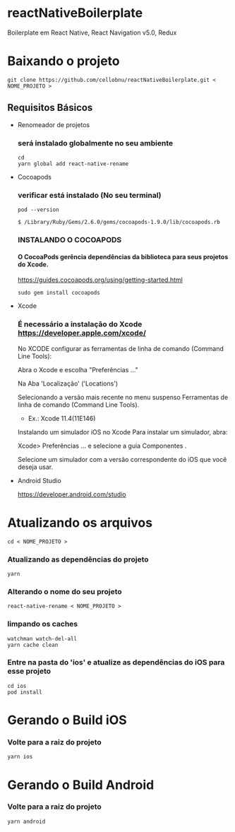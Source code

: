# reactNativeBoilerplate
Boilerplate em React Native, React Navigation v5.0, Redux

# Baixando o projeto
```
git clone https://github.com/cellobnu/reactNativeBoilerplate.git < NOME_PROJETO >
```


## Requisitos Básicos
- Renomeador de projetos

  ### será instalado globalmente no seu ambiente

  ```
  cd
  yarn global add react-native-rename
  ```


- Cocoapods 
  ### verificar está instalado (No seu terminal)
  ```
  pod --version
  ```

  ```$ /Library/Ruby/Gems/2.6.0/gems/cocoapods-1.9.0/lib/cocoapods.rb```

  ### INSTALANDO O COCOAPODS

    #### O CocoaPods gerência dependências da biblioteca para seus projetos do Xcode.

    https://guides.cocoapods.org/using/getting-started.html

  ```
  sudo gem install cocoapods
  ```


- Xcode

  ### É necessário a instalação do Xcode https://developer.apple.com/xcode/

  No XCODE configurar as ferramentas de linha de comando (Command Line Tools):

  Abra o Xcode e escolha "Preferências ..."

  Na Aba 'Localização' ('Locations')

  Selecionando a versão mais recente no menu suspenso Ferramentas de linha de comando (Command Line Tools).

  - Ex.: Xcode 11.4(11E146) 

  Instalando um simulador iOS no Xcode Para instalar um simulador, abra:

  Xcode> Preferências ... e selecione a guia Componentes . 

  Selecione um simulador com a versão correspondente do iOS que você deseja usar.


- Android Studio

  https://developer.android.com/studio


# Atualizando os arquivos
```
cd < NOME_PROJETO >
``` 

### Atualizando as dependências do projeto
```
yarn
``` 
### Alterando o nome do seu projeto
```
react-native-rename < NOME_PROJETO >
```
### limpando os caches
````
watchman watch-del-all
yarn cache clean
````

### Entre na pasta do 'ios' e atualize as dependências do iOS para esse projeto
```
cd ios
pod install
```

# Gerando o Build iOS
### Volte para a raiz do projeto

```
yarn ios
```

# Gerando o Build Android
### Volte para a raiz do projeto
```
yarn android
``` 